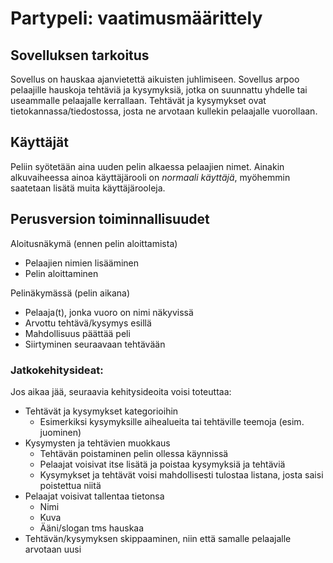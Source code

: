 # Partypeli: vaatimusmäärittely
## Sovelluksen tarkoitus

Sovellus on hauskaa ajanvietettä aikuisten juhlimiseen. 
Sovellus arpoo pelaajille hauskoja tehtäviä ja kysymyksiä, jotka on suunnattu yhdelle tai useammalle pelaajalle kerrallaan.
Tehtävät ja kysymykset ovat tietokannassa/tiedostossa, josta ne arvotaan kullekin pelaajalle vuorollaan.


## Käyttäjät

Peliin syötetään aina uuden pelin alkaessa pelaajien nimet. 
Ainakin alkuvaiheessa ainoa käyttäjärooli on *normaali käyttäjä*, myöhemmin saatetaan lisätä muita käyttäjärooleja.


## Perusversion toiminnallisuudet


Aloitusnäkymä (ennen pelin aloittamista)

* Pelaajien nimien lisääminen
* Pelin aloittaminen


Pelinäkymässä (pelin aikana)

* Pelaaja(t), jonka vuoro on nimi näkyvissä
* Arvottu tehtävä/kysymys esillä
* Mahdollisuus päättää peli
* Siirtyminen seuraavaan tehtävään


### Jatkokehitysideat:

Jos aikaa jää, seuraavia kehitysideoita voisi toteuttaa:

* Tehtävät ja kysymykset kategorioihin
	* Esimerkiksi kysymyksille aihealueita tai tehtäville teemoja (esim. juominen)
* Kysymysten ja tehtävien muokkaus
	* Tehtävän poistaminen pelin ollessa käynnissä
	* Pelaajat voisivat itse lisätä ja poistaa kysymyksiä ja tehtäviä
	* Kysymykset ja tehtävät voisi mahdollisesti tulostaa listana, josta saisi poistettua niitä
* Pelaajat voisivat tallentaa tietonsa
	* Nimi
	* Kuva
	* Ääni/slogan tms hauskaa
* Tehtävän/kysymyksen skippaaminen, niin että samalle pelaajalle arvotaan uusi
